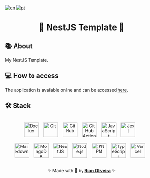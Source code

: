 <br />

[![en](https://img.shields.io/badge/lang-en_us-red.svg)](https://github.com/riandeoliveira/nestjs-template/blob/main/README.md)
[![pt](https://img.shields.io/badge/lang-pt_br-blue.svg)](https://github.com/riandeoliveira/nestjs-template/blob/main/README.pt-br.md)

<div align="center">
  <h1>🚀 NestJS Template 🚀</h1>
</div>

## 📚 About

My NestJS Template.

## 💻 How to access

The application is available online and can be accessed [here](https://www.example.com/).

## 🛠️ Stack

<br />

<div align="center">
  <img src="https://skillicons.dev/icons?i=docker" width="48" title="Docker" /> &nbsp;&nbsp;
  <img src="https://skillicons.dev/icons?i=git" width="48" title="Git" /> &nbsp;&nbsp;
  <img src="https://skillicons.dev/icons?i=github" width="48" title="GitHub" /> &nbsp;&nbsp;
  <img src="https://skillicons.dev/icons?i=githubactions" width="48" title="GitHub Actions" /> &nbsp;&nbsp;
  <img src="https://skillicons.dev/icons?i=javascript" width="48" title="JavaScript" /> &nbsp;&nbsp;
  <img src="https://skillicons.dev/icons?i=jest" width="48" title="Jest" /> &nbsp;&nbsp;
  <br />
  <br />
  <img src="https://skillicons.dev/icons?i=markdown" width="48" title="Markdown" /> &nbsp;&nbsp;
  <img src="https://skillicons.dev/icons?i=mongodb" width="48" title="MongoDB" /> &nbsp;&nbsp;
  <img src="https://skillicons.dev/icons?i=nestjs" width="48" title="NestJS" /> &nbsp;&nbsp;
  <img src="https://skillicons.dev/icons?i=nodejs" width="48" title="Node.js" /> &nbsp;&nbsp;
  <img src="https://skillicons.dev/icons?i=pnpm" width="48" title="PNPM" /> &nbsp;&nbsp;
  <img src="https://skillicons.dev/icons?i=typescript" width="48" title="TypeScript" /> &nbsp;&nbsp;
  <img src="https://skillicons.dev/icons?i=vercel" width="48" title="Vercel" /> &nbsp;&nbsp;
</div>

<br />


<p align="center">
  ✨ Made with 💙 by <a href="https://github.com/riandeoliveira"><strong>Rian Oliveira</strong></a> ✨
</p>

